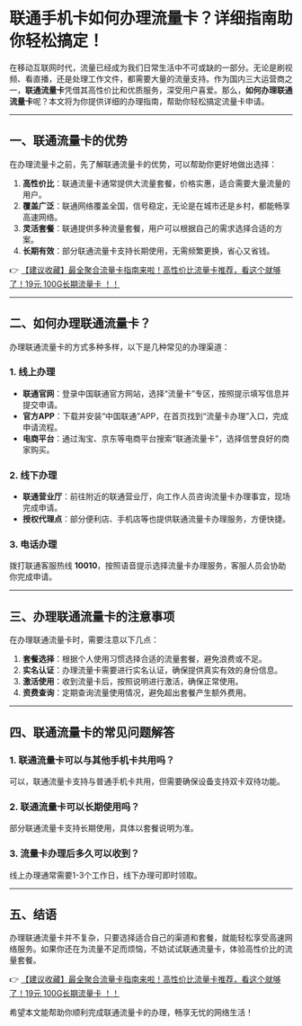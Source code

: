 # 联通手机卡如何办理流量卡？详细指南助你轻松搞定！

在移动互联网时代，流量已经成为我们日常生活中不可或缺的一部分。无论是刷视频、看直播，还是处理工作文件，都需要大量的流量支持。作为国内三大运营商之一，**联通流量卡**凭借其高性价比和优质服务，深受用户喜爱。那么，**如何办理联通流量卡**呢？本文将为你提供详细的办理指南，帮助你轻松搞定流量卡申请。

---

## 一、联通流量卡的优势

在办理流量卡之前，先了解联通流量卡的优势，可以帮助你更好地做出选择：

1. **高性价比**：联通流量卡通常提供大流量套餐，价格实惠，适合需要大量流量的用户。
2. **覆盖广泛**：联通网络覆盖全国，信号稳定，无论是在城市还是乡村，都能畅享高速网络。
3. **灵活套餐**：联通提供多种流量套餐，用户可以根据自己的需求选择合适的方案。
4. **长期有效**：部分联通流量卡支持长期使用，无需频繁更换，省心又省钱。

👉 [【建议收藏】最全聚合流量卡指南来啦！高性价比流量卡推荐，看这个就够了！19元 100G长期流量卡 ！！](https://bit.ly/Liuliangka)

---

## 二、如何办理联通流量卡？

办理联通流量卡的方式多种多样，以下是几种常见的办理渠道：

### 1. 线上办理
- **联通官网**：登录中国联通官方网站，选择“流量卡”专区，按照提示填写信息并提交申请。
- **官方APP**：下载并安装“中国联通”APP，在首页找到“流量卡办理”入口，完成申请流程。
- **电商平台**：通过淘宝、京东等电商平台搜索“联通流量卡”，选择信誉良好的商家购买。

### 2. 线下办理
- **联通营业厅**：前往附近的联通营业厅，向工作人员咨询流量卡办理事宜，现场完成申请。
- **授权代理点**：部分便利店、手机店等也提供联通流量卡办理服务，方便快捷。

### 3. 电话办理
拨打联通客服热线 **10010**，按照语音提示选择流量卡办理服务，客服人员会协助你完成申请。

---

## 三、办理联通流量卡的注意事项

在办理联通流量卡时，需要注意以下几点：

1. **套餐选择**：根据个人使用习惯选择合适的流量套餐，避免浪费或不足。
2. **实名认证**：办理流量卡需要进行实名认证，确保提供真实有效的身份信息。
3. **激活使用**：收到流量卡后，按照说明进行激活，确保正常使用。
4. **资费查询**：定期查询流量使用情况，避免超出套餐产生额外费用。

---

## 四、联通流量卡的常见问题解答

### 1. 联通流量卡可以与其他手机卡共用吗？
可以，联通流量卡支持与普通手机卡共用，但需要确保设备支持双卡双待功能。

### 2. 联通流量卡可以长期使用吗？
部分联通流量卡支持长期使用，具体以套餐说明为准。

### 3. 流量卡办理后多久可以收到？
线上办理通常需要1-3个工作日，线下办理可即时领取。

---

## 五、结语

办理联通流量卡并不复杂，只要选择适合自己的渠道和套餐，就能轻松享受高速网络服务。如果你还在为流量不足而烦恼，不妨试试联通流量卡，体验高性价比的流量套餐。

👉 [【建议收藏】最全聚合流量卡指南来啦！高性价比流量卡推荐，看这个就够了！19元 100G长期流量卡 ！！](https://bit.ly/Liuliangka)

希望本文能帮助你顺利完成联通流量卡的办理，畅享无忧的网络生活！